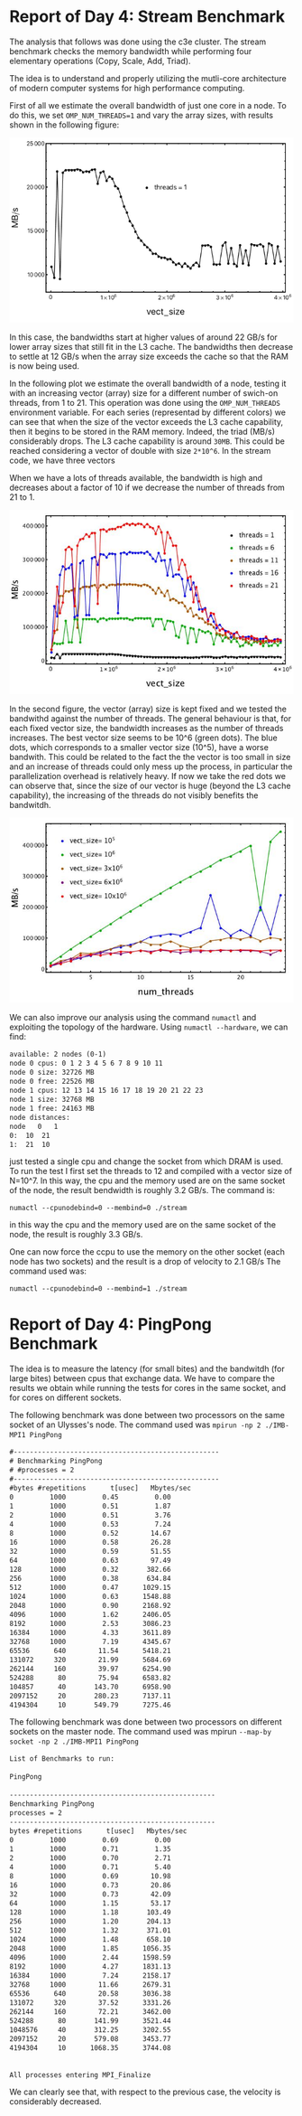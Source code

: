 # Report of Day 4: Stream Benchmark

The analysis that follows was done using the c3e cluster. The stream benchmark checks the memory bandwidth while performing four elementary operations (Copy, Scale, Add, Triad).

The idea is to understand and properly utilizing the mutli-core architecture of modern computer systems for high performance computing.

First of all we estimate the overall bandwidth of just one core in a node. To do this, we set `OMP_NUM_THREADS=1` and vary the array sizes, with results shown in the following figure:

![Figure_1](onethr.png)

In this case, the bandwidths start at higher values of around 22 GB/s for lower array sizes that still fit in the L3 cache. The bandwidths then decrease to settle at 12 GB/s when the array size exceeds the cache so that the RAM is now being used. 

In the following plot we estimate the overall bandwidth of a node, testing it with an increasing vector (array) size for a different number of swich-on threads, from 1 to 21. This operation was done using the ```OMP_NUM_THREADS``` environment variable. 
For each series (representad by different colors) we can see that when the size of the vector exceeds the L3 cache capability, then it begins to be stored in the RAM memory. Indeed, the triad (MB/s) considerably drops. The L3 cache capability is around `30MB`. This could be reached considering a vector of double with size `2*10^6`. In the stream code, we have three vectors


When we have a lots of threads available, the bandwidth is high and decreases about a factor of 10 if we decrease the number of threads from 21 to 1.

![Figure_2](fixthr.jpg)


In the second figure, the vector (array) size is kept fixed and we tested the bandwithd against the number of threads. The general behaviour is that, for each fixed vector size, the bandwidth increases as the number of threads increases. The best vector size seems to be 10^6 (green dots). The blue dots, which corresponds to a smaller vector size (10^5), have a worse bandwith. This could be related to the fact the the vector is too small in size and an increase of threads could only mess up the process, in particular the parallelization overhead is relatively heavy. If now we take the red dots we can observe that, since the size of our vector is huge (beyond the L3 cache capability), the increasing of the threads do not visibly benefits the bandwitdh.

![Figure_3](fixvsize.jpg)

We can also improve our analysis using the command `numactl` and exploiting the topology of the hardware. Using `numactl --hardware`, we can find:

```
available: 2 nodes (0-1)
node 0 cpus: 0 1 2 3 4 5 6 7 8 9 10 11
node 0 size: 32726 MB
node 0 free: 22526 MB
node 1 cpus: 12 13 14 15 16 17 18 19 20 21 22 23
node 1 size: 32768 MB
node 1 free: 24163 MB
node distances:
node   0   1 
0:  10  21 
1:  21  10 

```
just tested a single cpu and change the socket from which DRAM is used. To run the test I first set the threads to 12 and compiled with a vector size of N=10^7. In this way, the cpu and the memory used are on the same socket of the node, the result bendwidth is roughly 3.2 GB/s. The command is:

```
numactl --cpunodebind=0 --membind=0 ./stream
```

in this way the cpu and the memory used are on the same socket of the node, the result is roughly 3.3 GB/s.

One can now force the ccpu to use the memory on the other socket (each node has two sockets) and the result is a drop of velocity to 2.1 GB/s
The command used was:
```
numactl --cpunodebind=0 --membind=1 ./stream
```


# Report of Day 4: PingPong Benchmark

The idea is to measure the latency (for small bites) and the bandwitdh (for large bites) between cpus that exchange data. We have to compare the results we obtain while running the tests for cores in the same socket, and for cores on different sockets.

The following benchmark was done between two processors on the same socket of an Ulysses's node. 
The command used was `mpirun -np 2 ./IMB-MPI1 PingPong`


```
#---------------------------------------------------
# Benchmarking PingPong 
# #processes = 2 
#---------------------------------------------------
#bytes #repetitions      t[usec]   Mbytes/sec
0         1000         0.45         0.00
1         1000         0.51         1.87
2         1000         0.51         3.76
4         1000         0.53         7.24
8         1000         0.52        14.67
16        1000         0.58        26.28
32        1000         0.59        51.55
64        1000         0.63        97.49
128       1000         0.32       382.66
256       1000         0.38       634.84
512       1000         0.47      1029.15
1024      1000         0.63      1548.88
2048      1000         0.90      2168.92
4096      1000         1.62      2406.05
8192      1000         2.53      3086.23
16384     1000         4.33      3611.89
32768     1000         7.19      4345.67
65536      640        11.54      5418.21
131072     320        21.99      5684.69
262144     160        39.97      6254.90
524288      80        75.94      6583.82
104857      40       143.70      6958.90
2097152     20       280.23      7137.11
4194304     10       549.79      7275.46
```



The following benchmark was done between two processors on different sockets on the master node. The command used was mpirun `--map-by socket -np 2 ./IMB-MPI1 PingPong`

```
List of Benchmarks to run:

PingPong

---------------------------------------------------
Benchmarking PingPong 
processes = 2 
---------------------------------------------------
bytes #repetitions      t[usec]   Mbytes/sec
0         1000         0.69         0.00
1         1000         0.71         1.35
2         1000         0.70         2.71
4         1000         0.71         5.40
8         1000         0.69        10.98
16        1000         0.73        20.86
32        1000         0.73        42.09
64        1000         1.15        53.17
128       1000         1.18       103.49
256       1000         1.20       204.13
512       1000         1.32       371.01
1024      1000         1.48       658.10
2048      1000         1.85      1056.35
4096      1000         2.44      1598.59
8192      1000         4.27      1831.13
16384     1000         7.24      2158.17
32768     1000        11.66      2679.31
65536      640        20.58      3036.38
131072     320        37.52      3331.26
262144     160        72.21      3462.00
524288      80       141.99      3521.44
1048576     40       312.25      3202.55
2097152     20       579.08      3453.77
4194304     10      1068.35      3744.08


All processes entering MPI_Finalize
```

We can clearly see that, with respect to the previous case, the velocity is considerably decreased.






